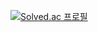 [![Solved.ac
프로필](http://mazassumnida.wtf/api/mini/generate_badge?boj=dbstjd0924)](https://solved.ac/dbstjd0924)
